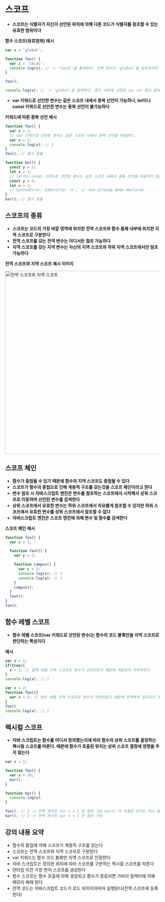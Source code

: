 # 스코프

- **스코프는 식별자가 자신이 선언된 위치에 의해 다른 코드가 식별자를 참조할 수 있는 유효한 범위이다**

**함수 스코프(유효범위) 예시**

```js
var x = 'global';

function foo() {
  var x = 'local';
  console.log(x); // -> 'local'을 출력한다. 전역 변수인 'global'을 참조하지만 함수 몸체 내부에서 'local'이 재선언 되었기 때문
}

foo();

console.log(x); // -> 'global'을 출력한다. 함수 내부에 선언된 var x는 함수 몸체 내에서만 참조할 수 있기 때문
```

- **var 키워드로 선언한 변수는 같은 스코프 내에서 중복 선언이 가능하나, let이나 const 키워드로 선언한 변수는 중복 선언이 불가능하다**

**키워드에 따른 중복 선언 예시**

```js
function foo() {
  var x = 1;
  // var 키워드로 선언된 변수는 같은 스코프 내에서 중복 선언을 허용한다.
  var x = 2;
  console.log(x); // 2
}
foo(); // 함수 호출

function bar() {
  const y = 3;
  let x = 1;
  // let이나 const 키워드로 선언된 변수는 같은 스코프 내에서 중복 선언을 허용하지 않는다.
  const y = 4;
  let x = 2; 
  // SyntaxError: Identifier 'x', 'y' has already been declared
}
bar(); // 함수 호출
```

## 스코프의 종류

- **스코프는 코드의 가장 바깥 영역에 위치한 전역 스코프와 함수 몸체 내부에 위치한 지역 스코프로 구분한다**
- **전역 스코프를 갖는 전역 변수는 어디서든 참조 가능하다**
- **지역 스코프를 갖는 지역 변수는 자신의 지역 스코프와 하위 지역 스코프에서만 참조 가능하다**

**전역 스코프와 지역 스코프 예시 이미지**

<img width="596" alt="전역 스코프와 지역 스코프" src="https://user-images.githubusercontent.com/67866773/91412601-fa3f4900-e884-11ea-8946-16f263e746c3.png">

## 스코프 체인

- **함수가 중첩될 수 있기 때문에 함수의 지역 스코프도 중첩될 수 있다**
- **스코프가 함수의 중첩으로 인해 계층적 구조를 갖는것을 스코프 체인이라고 한다**
- **변수 참조 시 자바스크립트 엔진은 변수를 참조하는 스코프에서 시작해서 상위 스코프로 이동하며 선언된 변수를 검색한다**
- **상위 스코프에서 유효한 변수는 하위 스코프에서 자유롭게 참조할 수 있지만 하위 스코프에서 유효한 변수를 상위 스코프에서 참조할 수 없다**
- **자바스크립트 엔진은 스코프 엔진에 의해 변수 및 함수를 검색한다**

**스코프 체인 예시**

```js
function foo() {
  var x = 1;

  function fast() {
    var y = 2;

    function campus() {
      var z = 3;
      console.log(x); // 1 
      console.log(y); // 2
    }
    campus();
  }
  fast();
}
foo();
```

## 함수 레벨 스코프

- **함수 레벨 스코프(var 키워드로 선언된 변수)는 함수의 코드 블록만을 지역 스코프로 판단하는 특성이다**

**예시**

```js
var x = 1;
if(true){
  x = 2; // 블록 레벨 지역 스코프로 변수가 선언되었기 때문에 재할당이 이루어진다
}
console.log(x); // 2

var x = 2;
function foo(){
  var x = 5; // 함수 레벨 지역 스코프로 변수가 선언되었기 때문에 전역에서 참조되지 않는다
}
foo()
console.log(x); // 2
```

## 렉시컬 스코프

- **자바 스크립트는 함수를 어디서 정의했는지에 따라 함수의 상위 스코프를 결정하는 렉시컬 스코프를 따른다. 때문에 함수가 호출된 위치는 상위 스코프 결정에 영향을 주지 않는다**

```js
var x = 1;

function foo() {
  var x = 10;
  bar();
}

function bar() {
  console.log(x);
}

foo(); // 1 -> 전역 변수인 var x = 1 만 참조 가능 bar() 가 호출된 위치는 foo 함수 내부이지만 정의된 위치는 전역이기 때문에 var x = 10 을 참조할 수 없다
bar(); // 1 -> 전역 변수인 var x = 1 만 참조 가능 
```

## 강의 내용 요약

- 함수의 중첩에 의해 스코프가 계층적 구조를 갖는다
- 스코프는 전역 스코프와 지역 스코프로 구분된다
- var 키워드는 함수 코드 블록만 지역 스코프로 인정한다
- 자바 스크립트는 정의한 위치에 따라 스코프를 구분하는 렉시컬 스코프를 따른다
- 런타임 이전 가장 먼저 스코프를 생성한다
- 함수 스코프는 함수 호출에 의해 생성되고 함수가 종료되면 가비지 컬렉터에 의해 메모리 해제 된다
- 전역 코드는 자바스크립트 코드가 로드 되어지자마자 실행된다(전역 스코프에 등록된다)


